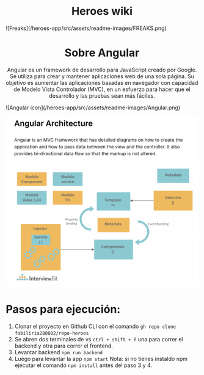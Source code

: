 <h1 align="center"> Heroes wiki </h1>
![Freaks](/heroes-app/src/assets/readme-images/FREAKS.png)

<h1 align="center"> Sobre Angular </h1>
<div>
<p align="center"> Angular es un framework de desarrollo para JavaScript creado por Google. Se utiliza para crear y mantener aplicaciones web de una sola página. Su objetivo es aumentar las aplicaciones basadas en navegador con capacidad de Modelo Vista Controlador (MVC), en un esfuerzo para hacer que el desarrollo y las pruebas sean más fáciles.</p>
![Angular icon](/heroes-app/src/assets/readme-images/Angular.png)
</div>


![Angular - MVC arquitecture](/heroes-app/src/assets/readme-images/angularArch.png)

# Pasos para ejecución:
1. Clonar el proyecto en Github CLI con el comando ```gh repo clone fabiliria280802/repo-heroes```
2. Se abren dos terminales de vs ```ctrl + shift + ñ``` una para correr el backend y otra para correr el frontend.
3. Levantar backend ```npm run backend```
4. Luego para levantar la app ```npm start```
Nota: si no tienes instaldo npm ejecutar el comando ```npm install``` antes del paso 3 y 4.